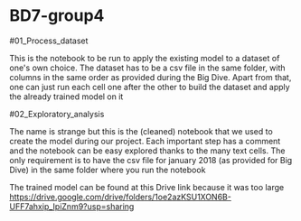 # BD7-group4

#01_Process_dataset

This is the notebook to be run to apply the existing model to a dataset of one's own choice. The dataset has to be a csv file in the same folder, with columns in the same order as provided during the Big Dive.
Apart from that, one can just run each cell one after the other to build the dataset and apply the already trained model on it

#02_Exploratory_analysis

The name is strange but this is the (cleaned) notebook that we used to create the model during our project. Each important step has a comment and the notebook can be easy explored thanks to the many text cells.
The only requirement is to have the csv file for january 2018 (as provided for Big Dive) in the same folder where you run the notebook

The trained model can be found at this Drive link because it was too large https://drive.google.com/drive/folders/1oe2azKSU1XON6B-UFF7ahxip_IpiZnm9?usp=sharing
